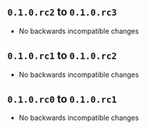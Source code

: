 ## `0.1.0.rc2` to `0.1.0.rc3`

- No backwards incompatible changes

## `0.1.0.rc1` to `0.1.0.rc2`

- No backwards incompatible changes

## `0.1.0.rc0` to `0.1.0.rc1`

- No backwards incompatible changes